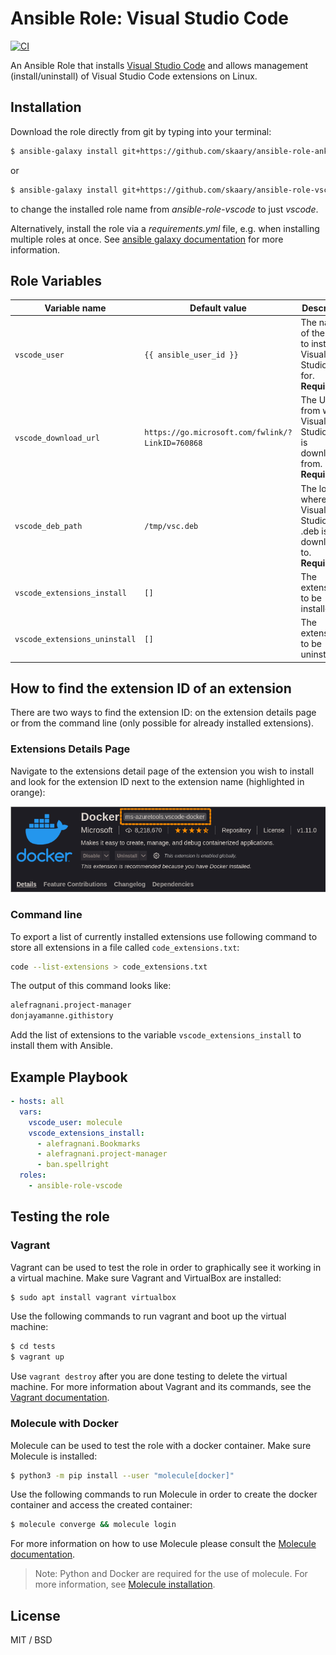 # Ansible Role: Visual Studio Code

[![CI](https://github.com/skaary/ansible-role-vscode/actions/workflows/ci.yml/badge.svg?branch=main&event=push)](https://github.com/skaary/ansible-role-vscode/actions?query=workflow%3Ci)

An Ansible Role that installs [Visual Studio Code](https://code.visualstudio.com/) and allows management (install/uninstall) of Visual Studio Code extensions on Linux.

## Installation

Download the role directly from git by typing into your terminal:

```bash
$ ansible-galaxy install git+https://github.com/skaary/ansible-role-anki.git
```
or

```bash
$ ansible-galaxy install git+https://github.com/skaary/ansible-role-vscode.git,,vscode
```

to change the installed role name from _ansible-role-vscode_ to just _vscode_.

Alternatively, install the role via a _requirements.yml_ file, e.g. when installing multiple roles at once. See [ansible galaxy documentation](https://galaxy.ansible.com/docs/using/installing.html#installing-multiple-roles-from-a-file) for more information.

## Role Variables

| Variable name                 | Default value                                    | Description                                                                |
| ----------------------------- | ------------------------------------------------ | -------------------------------------------------------------------------- |
| `vscode_user`                 | `{{ ansible_user_id }}`                          | The name of the user to install Visual Studio Code for. **Required**.          |
| `vscode_download_url`         | `https://go.microsoft.com/fwlink/?LinkID=760868` | The URL from where Visual Studio code is downloaded from. **Required**.        |
| `vscode_deb_path`             | `/tmp/vsc.deb`                                   | The location where the Visual Studio code .deb is downloaded to. **Required**. |
| `vscode_extensions_install`   | `[]`                                             | The extension(s) to be installed.                                          |
| `vscode_extensions_uninstall` | `[]`                                             | The extension(s) to be uninstalled.                                        |

## How to find the extension ID of an extension

There are two ways to find the extension ID: on the extension details page or from the command line (only possible for already installed extensions).

### Extensions Details Page

Navigate to the extensions detail page of the extension you wish to install and look for the extension ID next to the extension name (highlighted in orange):

![Extension ID from Extension Detail Page](extensionID.png)

### Command line

To export a list of currently installed extensions use following command to store all extensions in a file called `code_extensions.txt`:

```bash
code --list-extensions > code_extensions.txt
```

The output of this command looks like:

```bash
alefragnani.project-manager
donjayamanne.githistory
```

Add the list of extensions to the variable `vscode_extensions_install` to install them with Ansible.

## Example Playbook

```yaml
- hosts: all
  vars:
    vscode_user: molecule
    vscode_extensions_install:
      - alefragnani.Bookmarks
      - alefragnani.project-manager
      - ban.spellright
  roles:
    - ansible-role-vscode
```

## Testing the role

### Vagrant

Vagrant can be used to test the role in order to graphically see it working in a virtual machine. Make sure Vagrant and VirtualBox are installed:

```bash
$ sudo apt install vagrant virtualbox
```

Use the following commands to run vagrant and boot up the virtual machine:

```bash
$ cd tests
$ vagrant up
```

Use `vagrant destroy` after you are done testing to delete the virtual machine. For more information about Vagrant and its commands, see the [Vagrant documentation](https://www.vagrantup.com/docs/cli).

### Molecule with Docker

Molecule can be used to test the role with a docker container. Make sure Molecule is installed:

```bash
$ python3 -m pip install --user "molecule[docker]"
```

Use the following commands to run Molecule in order to create the docker container and access the created container:
```bash
$ molecule converge && molecule login
```

For more information on how to use Molecule please consult the [Molecule documentation](https://molecule.readthedocs.io/en/latest/getting-started.html).

> Note: Python and Docker are required for the use of molecule. For more information, see [Molecule installation](https://molecule.readthedocs.io/en/latest/installation.html).

## License

MIT / BSD
